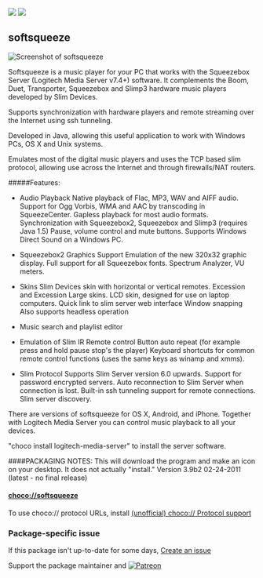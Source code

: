[![](https://img.shields.io/chocolatey/v/softsqueeze?color=green&label=softsqueeze)](https://chocolatey.org/packages/softsqueeze) [![](https://img.shields.io/chocolatey/dt/softsqueeze)](https://chocolatey.org/packages/softsqueeze)

## softsqueeze

![Screenshot of softsqueeze](http://ftparmy.com/images/softsqueeze-02.jpg)
	
Softsqueeze is a music player for your PC that works with the Squeezebox Server (Logitech Media Server v7.4+) software. It complements the Boom, Duet, Transporter, Squeezebox and Slimp3 hardware music players developed by Slim Devices.


Supports synchronization with hardware players and remote streaming over the Internet using ssh tunneling.


Developed in Java, allowing this useful application to work with Windows PCs, OS X and Unix systems.


Emulates most of the digital music players and uses the TCP based slim protocol, allowing use across the Internet and through firewalls/NAT routers.


#####Features:
+ Audio Playback
	Native playback of Flac, MP3, WAV and AIFF audio.
	Support for Ogg Vorbis, WMA and AAC by transcoding in SqueezeCenter.
	Gapless playback for most audio formats.
	Synchronization with Squeezebox2, Squeezebox and Slimp3 (requires Java 1.5)
	Pause, volume control and mute buttons.
	Supports Windows Direct Sound on a Windows PC.


+ Squeezebox2 Graphics Support
	Emulation of the new 320x32 graphic display.
	Full support for all Squeezebox fonts.
	Spectrum Analyzer, VU meters.

+ Skins
	Slim Devices skin with horizontal or vertical remotes.
	Excession and Excession Large skins.
	LCD skin, designed for use on laptop computers.
	Quick link to slim server web interface
	Window snapping
	Also supports headless operation
+ Music search and playlist editor


+ Emulation of Slim IR Remote control
	Button auto repeat (for example press and hold pause stop's the player)
	Keyboard shortcuts for common remote control functions (uses the same keys as winamp and xmms).
+ Slim Protocol
	Supports Slim Server version 6.0 upwards.
	Support for password encrypted servers.
	Auto reconnection to Slim Server when connection is lost.
	Built-in ssh tunneling support for remote connections.
	Slim server discovery.

There are versions of softsqueeze for OS X, Android, and iPhone. Together with Logitech Media Server you can control music playback to all your devices.

"choco install logitech-media-server" to install the server software.

####PACKAGING NOTES: This will download the program and make an icon on your desktop. It does not actually "install."  Version 3.9b2 02-24-2011 (latest - no final release)

#### [choco://softsqueeze](choco://softsqueeze)
To use choco:// protocol URLs, install [(unofficial) choco:// Protocol support ](https://chocolatey.org/packages/choco-protocol-support)

### Package-specific issue
If this package isn't up-to-date for some days, [Create an issue](https://github.com/tunisiano187/Chocolatey-packages/issues/new/choose)

Support the package maintainer and [![Patreon](https://cdn.jsdelivr.net/gh/tunisiano187/Chocolatey-packages@d15c4e19c709e7148588d4523ffc6dd3cd3c7e5e/icons/patreon.png)](https://www.patreon.com/tunisiano)
